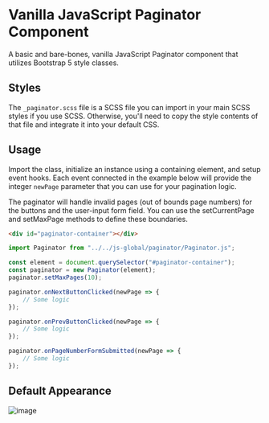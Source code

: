 # Vanilla JavaScript Paginator Component
A basic and bare-bones, vanilla JavaScript Paginator component that utilizes Bootstrap 5 style classes.

## Styles
The `_paginator.scss` file is a SCSS file you can import in your main SCSS styles if you use SCSS. Otherwise, you'll need to copy the style contents of that file and integrate it into your default CSS.

## Usage
Import the class, initialize an instance using a containing element, and setup event hooks. Each event connected in the example below will provide the integer `newPage` parameter that you can use for your pagination logic.

The paginator will handle invalid pages (out of bounds page numbers) for the buttons and the user-input form field. You can use the setCurrentPage and setMaxPage methods to define these boundaries.

```html
<div id="paginator-container"></div>
```

```js
import Paginator from "../../js-global/paginator/Paginator.js";

const element = document.querySelector("#paginator-container");
const paginator = new Paginator(element);
paginator.setMaxPages(10);

paginator.onNextButtonClicked(newPage => {
	// Some logic
});

paginator.onPrevButtonClicked(newPage => {
	// Some logic
});

paginator.onPageNumberFormSubmitted(newPage => {
	// Some logic
});
```

## Default Appearance
![image](https://user-images.githubusercontent.com/17110935/198338653-535c41ec-f1ee-4ab1-975b-73647343b78d.png)
